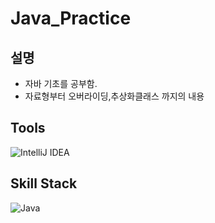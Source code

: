 # Java_Practice
 
 ## 설명
 * 자바 기초를 공부함.
 * 자료형부터 오버라이딩,추상화클래스 까지의 내용
 
## Tools
![IntelliJ IDEA](https://img.shields.io/badge/IntelliJ%20IDEA-000000.svg?&style=for-the-badge&logo=IntelliJ%20IDEA&logocolor=white)
## Skill Stack
![Java](https://img.shields.io/badge/Java-FF160B.svg?&style=for-the-badge&logo=Java&logocolor=white)
